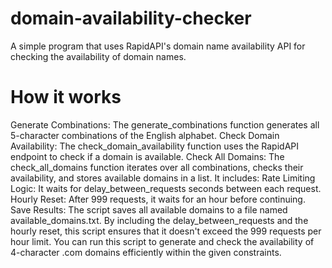 # domain-availability-checker
A simple program that uses RapidAPI's domain name availability API for checking the availability of domain names.

# How it works
Generate Combinations: The generate_combinations function generates all 5-character combinations of the English alphabet.
Check Domain Availability: The check_domain_availability function uses the RapidAPI endpoint to check if a domain is available.
Check All Domains: The check_all_domains function iterates over all combinations, checks their availability, and stores available domains in a list. It includes:
Rate Limiting Logic: It waits for delay_between_requests seconds between each request.
Hourly Reset: After 999 requests, it waits for an hour before continuing.
Save Results: The script saves all available domains to a file named available_domains.txt.
By including the delay_between_requests and the hourly reset, this script ensures that it doesn't exceed the 999 requests per hour limit. You can run this script to generate and check the availability of 4-character .com domains efficiently within the given constraints.
